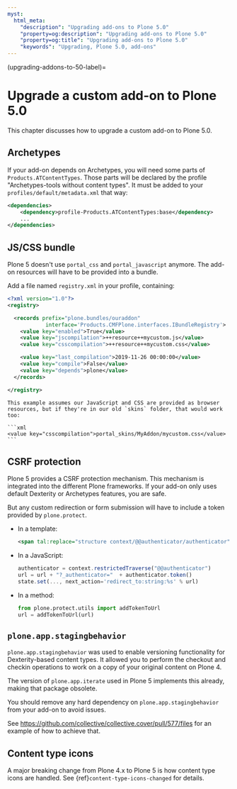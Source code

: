 ```yaml
---
myst:
  html_meta:
    "description": "Upgrading add-ons to Plone 5.0"
    "property=og:description": "Upgrading add-ons to Plone 5.0"
    "property=og:title": "Upgrading add-ons to Plone 5.0"
    "keywords": "Upgrading, Plone 5.0, add-ons"
---
```


(upgrading-addons-to-50-label)=

# Upgrade a custom add-on to Plone 5.0

This chapter discusses how to upgrade a custom add-on to Plone 5.0.

## Archetypes

If your add-on depends on Archetypes, you will need some parts of `Products.ATContentTypes`.
Those parts will be declared by the profile "Archetypes-tools without content types".
It must be added to your `profiles/default/metadata.xml` that way:

```xml
<dependencies>
    <dependency>profile-Products.ATContentTypes:base</dependency>
    ...
</dependencies>
```


## JS/CSS bundle

Plone 5 doesn't use `portal_css` and `portal_javascript` anymore.
The add-on resources will have to be provided into a bundle.

Add a file named `registry.xml` in your profile, containing:

```xml
<?xml version="1.0"?>
<registry>

  <records prefix="plone.bundles/ouraddon"
            interface='Products.CMFPlone.interfaces.IBundleRegistry'>
    <value key="enabled">True</value>
    <value key="jscompilation">++resource++mycustom.js</value>
    <value key="csscompilation">++resource++mycustom.css</value>

    <value key="last_compilation">2019-11-26 00:00:00</value>
    <value key="compile">False</value>
    <value key="depends">plone</value>
  </records>

</registry>
```

````{note}
This example assumes our JavaScript and CSS are provided as browser resources, but if they're in our old `skins` folder, that would work too:

```xml
<value key="csscompilation">portal_skins/MyAddon/mycustom.css</value>
```
````


## CSRF protection

Plone 5 provides a CSRF protection mechanism.
This mechanism is integrated into the different Plone frameworks.
If your add-on only uses default Dexterity or Archetypes features, you are safe.

But any custom redirection or form submission will have to include a token provided by `plone.protect`.

-   In a template:
  
    ```xml
    <span tal:replace="structure context/@@authenticator/authenticator"/>
    ```
  
-   In a JavaScript:
  
    ```js
    authenticator = context.restrictedTraverse("@@authenticator")
    url = url + "?_authenticator="  + authenticator.token()
    state.set(..., next_action='redirect_to:string:%s' % url)
    ```
  
-   In a method:
  
    ```python
    from plone.protect.utils import addTokenToUrl
    url = addTokenToUrl(url)
    ```

## `plone.app.stagingbehavior`

`plone.app.stagingbehavior` was used to enable versioning functionality for Dexterity-based content types.
It allowed you to perform the checkout and checkin operations to work on a copy of your original content on Plone 4.

The version of `plone.app.iterate` used in Plone 5 implements this already, making that package obsolete.

You should remove any hard dependency on `plone.app.stagingbehavior` from your add-on to avoid issues.

See https://github.com/collective/collective.cover/pull/577/files for an example of how to achieve that.


## Content type icons

A major breaking change from Plone 4.x to Plone 5 is how content type icons are handled.
See {ref}`content-type-icons-changed` for details.
